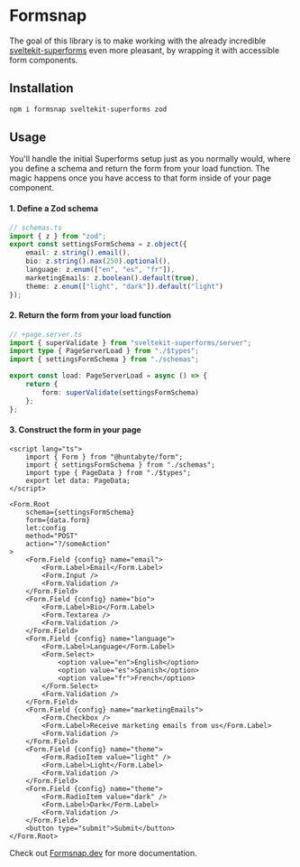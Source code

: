 # Formsnap

The goal of this library is to make working with the already incredible [sveltekit-superforms](https://github.com/ciscoheat/sveltekit-superforms) even more pleasant, by wrapping it with accessible form components.

## Installation

```bash
npm i formsnap sveltekit-superforms zod
```

## Usage

You'll handle the initial Superforms setup just as you normally would, where you define a schema and return the form from your load function. The magic happens once you have access to that form inside of your page component.

#### 1. Define a Zod schema

```ts
// schemas.ts
import { z } from "zod";
export const settingsFormSchema = z.object({
	email: z.string().email(),
	bio: z.string().max(250).optional(),
	language: z.enum(["en", "es", "fr"]),
	marketingEmails: z.boolean().default(true),
	theme: z.enum(["light", "dark"]).default("light")
});
```

#### 2. Return the form from your load function

```ts
// +page.server.ts
import { superValidate } from "sveltekit-superforms/server";
import type { PageServerLoad } from "./$types";
import { settingsFormSchema } from "./schemas";

export const load: PageServerLoad = async () => {
	return {
		form: superValidate(settingsFormSchema)
	};
};
```

#### 3. Construct the form in your page

```svelte
<script lang="ts">
	import { Form } from "@huntabyte/form";
	import { settingsFormSchema } from "./schemas";
	import type { PageData } from "./$types";
	export let data: PageData;
</script>

<Form.Root
	schema={settingsFormSchema}
	form={data.form}
	let:config
	method="POST"
	action="?/someAction"
>
	<Form.Field {config} name="email">
		<Form.Label>Email</Form.Label>
		<Form.Input />
		<Form.Validation />
	</Form.Field>
	<Form.Field {config} name="bio">
		<Form.Label>Bio</Form.Label>
		<Form.Textarea />
		<Form.Validation />
	</Form.Field>
	<Form.Field {config} name="language">
		<Form.Label>Language</Form.Label>
		<Form.Select>
			<option value="en">English</option>
			<option value="es">Spanish</option>
			<option value="fr">French</option>
		</Form.Select>
		<Form.Validation />
	</Form.Field>
	<Form.Field {config} name="marketingEmails">
		<Form.Checkbox />
		<Form.Label>Receive marketing emails from us</Form.Label>
		<Form.Validation />
	</Form.Field>
	<Form.Field {config} name="theme">
		<Form.RadioItem value="light" />
		<Form.Label>Light</Form.Label>
		<Form.Validation />
	</Form.Field>
	<Form.Field {config} name="theme">
		<Form.RadioItem value="dark" />
		<Form.Label>Dark</Form.Label>
		<Form.Validation />
	</Form.Field>
	<button type="submit">Submit</button>
</Form.Root>
```

Check out [Formsnap.dev](https://formsnap.dev) for more documentation.
